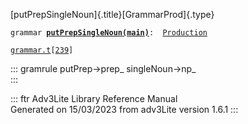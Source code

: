 [putPrepSingleNoun]{.title}[GrammarProd]{.type}

`grammar `**[`putPrepSingleNoun(main)`](../object/putPrepSingleNoun(main).html)**` :   `[`Production`](../object/Production.html)

[`grammar.t`](../file/grammar.t.html)`[`[`239`](../source/grammar.t.html#239)`]`

::: gramrule
putPrep-\>prep\_ singleNoun-\>np\_\
:::

::: ftr
Adv3Lite Library Reference Manual\
Generated on 15/03/2023 from adv3Lite version 1.6.1
:::
